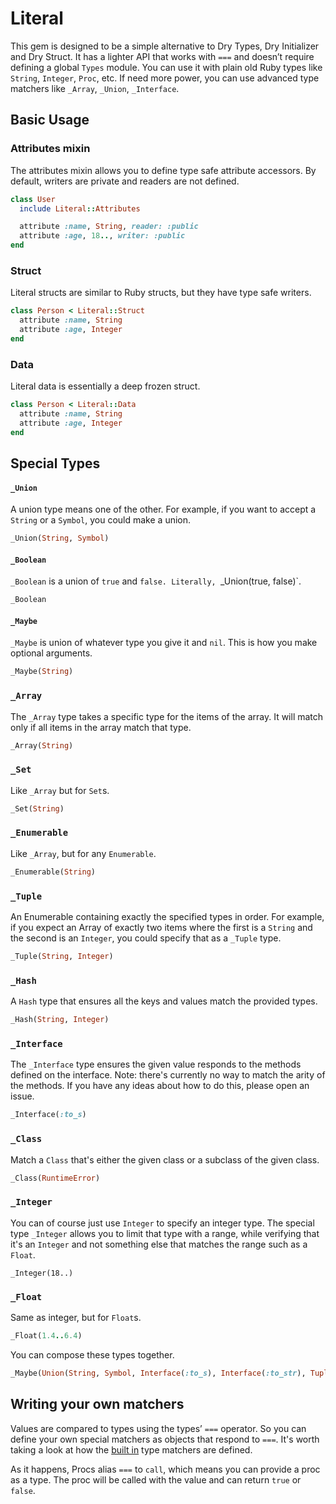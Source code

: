 # Literal

This gem is designed to be a simple alternative to Dry Types, Dry Initializer and Dry Struct. It has a lighter API that works with `===` and doesn’t require defining a global `Types` module. You can use it with plain old Ruby types like `String`, `Integer`, `Proc`, etc. If need more power, you can use advanced type matchers like `_Array`, `_Union`, `_Interface`.

## Basic Usage

### Attributes mixin

The attributes mixin allows you to define type safe attribute accessors. By default, writers are private and readers are not defined.

```ruby
class User
  include Literal::Attributes

  attribute :name, String, reader: :public
  attribute :age, 18.., writer: :public
end
```

### Struct

Literal structs are similar to Ruby structs, but they have type safe writers.

```ruby
class Person < Literal::Struct
  attribute :name, String
  attribute :age, Integer
end
```

### Data

Literal data is essentially a deep frozen struct.

```ruby
class Person < Literal::Data
  attribute :name, String
  attribute :age, Integer
end
```

## Special Types

#### `_Union`

A union type means one of the other. For example, if you want to accept a `String` or a `Symbol`, you could make a union.

```ruby
_Union(String, Symbol)
```

#### `_Boolean`

`_Boolean` is a union of `true` and `false. Literally, `_Union(true, false)`.

```ruby
_Boolean
```

#### `_Maybe`

`_Maybe` is union of whatever type you give it and `nil`. This is how you make optional arguments.

```ruby
_Maybe(String)
```

### `_Array`

The `_Array` type takes a specific type for the items of the array. It will match only if all items in the array match that type.

```ruby
_Array(String)
```

### `_Set`

Like `_Array` but for `Set`s.

```ruby
_Set(String)
```

### `_Enumerable`

Like `_Array`, but for any `Enumerable`.

```ruby
_Enumerable(String)
```

### `_Tuple`
An Enumerable containing exactly the specified types in order. For example, if you expect an Array of exactly two items where the first is a `String` and the second is an `Integer`, you could specify that as a `_Tuple` type.

```ruby
_Tuple(String, Integer)
```

### `_Hash`

A `Hash` type that ensures all the keys and values match the provided types.

```ruby
_Hash(String, Integer)
```

### `_Interface`
The `_Interface` type ensures the given value responds to the methods defined on the interface. Note: there's currently no way to match the arity of the methods. If you have any ideas about how to do this, please open an issue.

```ruby
_Interface(:to_s)
```

### `_Class`

Match a `Class` that's either the given class or a subclass of the given class.

```ruby
_Class(RuntimeError)
```

### `_Integer`
You can of course just use `Integer` to specify an integer type. The special type `_Integer` allows you to limit that type with a range, while verifying that it's an `Integer` and not something else that matches the range such as a `Float`.

```
_Integer(18..)
```

### `_Float`

Same as integer, but for `Float`s.

```ruby
_Float(1.4..6.4)
```

You can compose these types together.

```ruby
_Maybe(Union(String, Symbol, Interface(:to_s), Interface(:to_str), Tuple(String, Symbol)))
```

## Writing your own matchers

Values are compared to types using the types’ `===` operator. So you can define your own special matchers as objects that respond to `===`. It's worth taking a look at how the [built in](https://github.com/joeldrapper/literal/tree/main/lib/literal/types) type matchers are defined.

As it happens, Procs alias `===` to `call`, which means you can provide a proc as a type. The proc will be called with the value and can return `true` or `false`.
